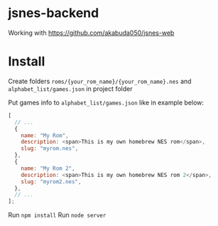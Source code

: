 # jsnes-backend

Working with https://github.com/akabuda050/jsnes-web

# Install

Create folders `roms/{your_rom_name}/{your_rom_name}.nes` and `alphabet_list/games.json` in project folder

Put games info to `alphabet_list/games.json` like in example below:

```javascript
[
  // ...
  {
    name: "My Rom",
    description: <span>This is my own homebrew NES rom</span>,
    slug: "myrom.nes",
  },
  {
    name: "My Rom 2",
    description: <span>This is my own homebrew NES rom 2</span>,
    slug: "myrom2.nes",
  },
  // ...
];
```

Run `npm install`
Run `node server`

